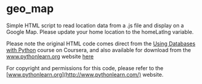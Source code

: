 # geo_map
Simple HTML script to read location data from a .js file and display on a Google Map. Please update your home location to the homeLatlng variable.

Please note the original HTML code comes direct from the
[Using Databases with Python](https://www.coursera.org/learn/python-databases/) course on Coursera,
and also available for download from the www.pythonlearn.org website [here](http://www.pythonlearn.com/code/geodata.zip)

For copyright and permissions for this code, please refer to the [www.pythonlearn.org](http://www.pythonlearn.com/) website.
